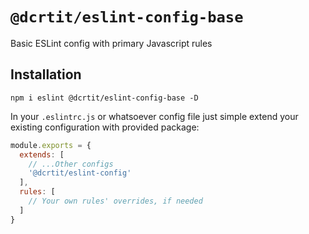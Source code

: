 # `@dcrtit/eslint-config-base`

Basic ESLint config with primary Javascript rules

## Installation

```
npm i eslint @dcrtit/eslint-config-base -D
```

In your `.eslintrc.js` or whatsoever config file just simple extend your existing configuration with provided package:

```js
module.exports = {
  extends: [
    // ...Other configs
    '@dcrtit/eslint-config'
  ],
  rules: [
    // Your own rules' overrides, if needed
  ]
}
```